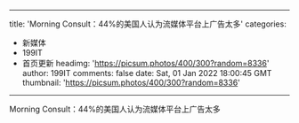 
---
title: 'Morning Consult：44%的美国人认为流媒体平台上广告太多'
categories: 
 - 新媒体
 - 199IT
 - 首页更新
headimg: 'https://picsum.photos/400/300?random=8336'
author: 199IT
comments: false
date: Sat, 01 Jan 2022 18:00:45 GMT
thumbnail: 'https://picsum.photos/400/300?random=8336'
---

<div>   
Morning Consult：44%的美国人认为流媒体平台上广告太多  
</div>
            
